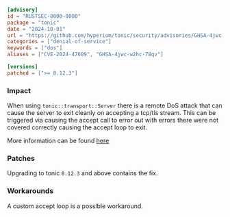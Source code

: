 ```toml
[advisory]
id = "RUSTSEC-0000-0000"
package = "tonic"
date = "2024-10-01"
url = "https://github.com/hyperium/tonic/security/advisories/GHSA-4jwc-w2hc-78qv"
categories = ["denial-of-service"]
keywords = ["dos"]
aliases = ["CVE-2024-47609", "GHSA-4jwc-w2hc-78qv"]

[versions]
patched = [">= 0.12.3"]
```
### Impact

When using `tonic::transport::Server` there is a remote DoS attack that can cause the server to exit cleanly on accepting a tcp/tls stream. This can be triggered via causing the accept call to error out with errors there were not covered correctly causing the accept loop to exit. 

More information can be found [here](https://github.com/hyperium/tonic/issues/1897)

### Patches

Upgrading to tonic `0.12.3` and above contains the fix. 

### Workarounds

A custom accept loop is a possible workaround.

